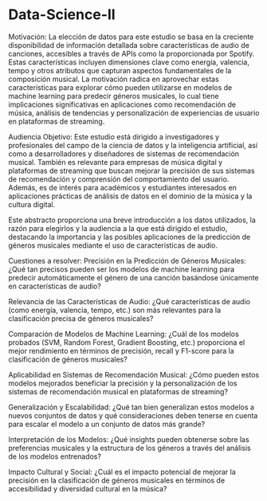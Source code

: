 # Data-Science-II

Motivación:
La elección de datos para este estudio se basa en la creciente disponibilidad de información detallada sobre características de audio de canciones, accesibles a través de APIs como la proporcionada por Spotify. Estas características incluyen dimensiones clave como energía, valencia, tempo y otros atributos que capturan aspectos fundamentales de la composición musical. La motivación radica en aprovechar estas características para explorar cómo pueden utilizarse en modelos de machine learning para predecir géneros musicales, lo cual tiene implicaciones significativas en aplicaciones como recomendación de música, análisis de tendencias y personalización de experiencias de usuario en plataformas de streaming.

Audiencia Objetivo:
Este estudio está dirigido a investigadores y profesionales del campo de la ciencia de datos y la inteligencia artificial, así como a desarrolladores y diseñadores de sistemas de recomendación musical. También es relevante para empresas de música digital y plataformas de streaming que buscan mejorar la precisión de sus sistemas de recomendación y comprensión del comportamiento del usuario. Además, es de interés para académicos y estudiantes interesados en aplicaciones prácticas de análisis de datos en el dominio de la música y la cultura digital.

Este abstracto proporciona una breve introducción a los datos utilizados, la razón para elegirlos y la audiencia a la que está dirigido el estudio, destacando la importancia y las posibles aplicaciones de la predicción de géneros musicales mediante el uso de características de audio.

Cuestiones a resolver:
Precisión en la Predicción de Géneros Musicales: ¿Qué tan precisos pueden ser los modelos de machine learning para predecir automáticamente el género de una canción basándose únicamente en características de audio?

Relevancia de las Características de Audio: ¿Qué características de audio (como energía, valencia, tempo, etc.) son más relevantes para la clasificación precisa de géneros musicales?

Comparación de Modelos de Machine Learning: ¿Cuál de los modelos probados (SVM, Random Forest, Gradient Boosting, etc.) proporciona el mejor rendimiento en términos de precisión, recall y F1-score para la clasificación de géneros musicales?

Aplicabilidad en Sistemas de Recomendación Musical: ¿Cómo pueden estos modelos mejorados beneficiar la precisión y la personalización de los sistemas de recomendación musical en plataformas de streaming?

Generalización y Escalabilidad: ¿Qué tan bien generalizan estos modelos a nuevos conjuntos de datos y qué consideraciones deben tenerse en cuenta para escalar el modelo a un conjunto de datos más grande?

Interpretación de los Modelos: ¿Qué insights pueden obtenerse sobre las preferencias musicales y la estructura de los géneros a través del análisis de los modelos entrenados?

Impacto Cultural y Social: ¿Cuál es el impacto potencial de mejorar la precisión en la clasificación de géneros musicales en términos de accesibilidad y diversidad cultural en la música?
